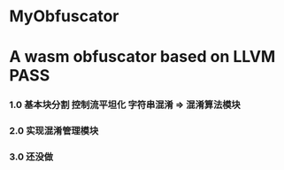 # MyObfuscator
# A wasm obfuscator based on LLVM PASS
### 1.0 基本块分割 控制流平坦化 字符串混淆 => 混淆算法模块
### 2.0 实现混淆管理模块
### 3.0 还没做
